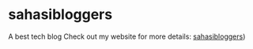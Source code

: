 # sahasibloggers
A best tech blog
Check out my website for more details: [sahasibloggers](https://sahasibloggers.com/))
